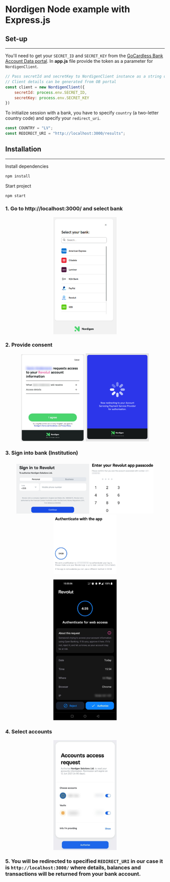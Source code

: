 # Nordigen Node example with Express.js

## Set-up
---
You'll need to get your `SECRET_ID` and `SECRET_KEY` from the [GoCardless Bank Account Data portal](https://bankaccountdata.gocardless.com/user-secrets/). 
In **app.js** file provide the token as a parameter for `NordigenClient`. 

```javascript
// Pass secretId and secretKey to NordigenClient instance as a string or load from .env file
// Client details can be generated from OB portal 
const client = new NordigenClient({
    secretId: process.env.SECRET_ID,
    secretKey: process.env.SECRET_KEY
})
```

To initialize session with a bank, you have to specify `country` (a two-letter country code) and specify your `redirect_uri`.

```javascript
const COUNTRY = "LV";
const REDIRECT_URI = "http://localhost:3000/results";
```

## Installation
---
Install dependencies

```bash
npm install
```

Start project

```bash
npm start
```

### 1. Go to http://localhost:3000/ and select bank
<p align="center">
    <img align="center" src="./resources/_media/f_3_select_aspsp.png" width="200" />
</p>

### 2. Provide consent
<p align="center">
  <img src="./resources/_media/f_4_ng_agreement.jpg" width="200" />
  <img src="./resources/_media/f_4.1_ng_redirect.png" width="200" /> 
</p>

### 3. Sign into bank (Institution)
<p align="center">
  <img src="./resources/_media/f_5_aspsps_signin.png" width="230" />
  <img src="./resources/_media/f_5.1_aspsps_signin.jpg" width="200" /> 
  <img src="./resources/_media/f_5.2_aspsps_signin.jpg" width="200" /> 
</p>

<p align="center">
  <img src="./resources/_media/f_5.3_aspsp_auth.jpg" width="200" /> 
</p>

### 4. Select accounts
<p align="center">
  <img src="./resources/_media/f_6_aspsp_accs.jpg" width="200" />
</p>

### 5. You will be redirected to specified `REDIRECT_URI` in our case it is `http://localhost:3000/` where details, balances and transactions will be returned from your bank account.

